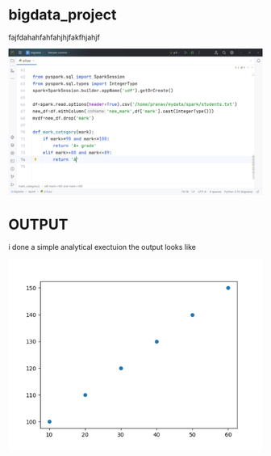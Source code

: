 # bigdata_project


fajfdahahfahfahjhjfakfhjahjf

![image](https://github.com/PranavNarayan7034/bigdata_project/blob/main/Screenshot%20from%202023-08-24%2013-20-21.png)


# OUTPUT

i done a simple analytical exectuion the output looks like

![image](https://github.com/PranavNarayan7034/bigdata_project/blob/main/Figure_1.png)
